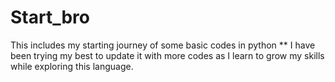 # Start_bro
 This includes my starting journey of some basic codes in python
** I have been trying my best to update it with more codes as I learn to grow my skills while exploring this language.
